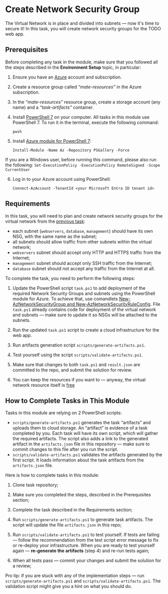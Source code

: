 # Create Network Security Group

The Virtual Network is in place and divided into subnets — now it's time to secure it! In this task, you will create network security groups for the TODO web app. 

## Prerequisites

Before completing any task in the module, make sure that you followed all the steps described in the **Environment Setup** topic, in particular: 

1. Ensure you have an [Azure](https://azure.microsoft.com/en-us/free/) account and subscription.

2. Create a resource group called *“mate-resources”* in the Azure subscription.

3. In the *“mate-resources”* resource group, create a storage account (any name) and a *“task-artifacts”* container.

4. Install [PowerShell 7](https://learn.microsoft.com/en-us/powershell/scripting/install/installing-powershell?view=powershell-7.4) on your computer. All tasks in this module use PowerShell 7. To run it in the terminal, execute the following command:

    ```
    pwsh
    ```

5. Install [Azure module for PowerShell 7](https://learn.microsoft.com/en-us/powershell/azure/install-azure-powershell?view=azps-11.3.0): 
    ```
    Install-Module -Name Az -Repository PSGallery -Force
    ```
If you are a Windows user, before running this command, please also run the following: 
    ```
    Set-ExecutionPolicy -ExecutionPolicy RemoteSigned -Scope CurrentUser
    ```

6. Log in to your Azure account using PowerShell:
    ```
    Connect-AzAccount -TenantId <your Microsoft Entra ID tenant id>
    ```

## Requirements

In this task, you will need to plan and create network security groups for the virtual network from the [previous task](https://github.com/mate-academy/azure_task_15_create_virtual_network):

- each subnet (`webservers`, `database`, `management`) should have its own NSG, with the same name as the subnet;
- all subnets should allow traffic from other subnets within the virtual network;
- `webservers` subnet should accept only HTTP and HTTPS traffic from the Internet;
- `management` subnet should accept only SSH traffic from the Internet; 
- `database` subnet should not accept any traffic from the Internet at all.

To complete the task, you need to perform the following steps: 

1. Update the PowerShell script `task.ps1` to add deployment of the required Network Security Groups and subnets using the PowerShell module for Azure. To achieve that, use comandlets [New-AzNetworkSecurityGroup and New-AzNetworkSecurityRuleConfig](https://learn.microsoft.com/en-us/powershell/module/az.network/new-aznetworksecuritygroup?view=azps-12.1.0#example-2-create-a-detailed-network-security-group). File `task.ps1` already contains code for deployment of the virtual network and subnets — make sure to update it so NSGs will be attached to the subnets.  

2. Run the updated `task.ps1` script to create a cloud infrastructure for the web app. 

3. Run artifacts generation script `scripts/generate-artifacts.ps1`.

4. Test yourself using the script `scripts/validate-artifacts.ps1`.

5. Make sure that changes to both `task.ps1` and `result.json` are committed to the repo, and submit the solution for review. 

6. You can keep the resources if you want to — anyway, the virtual network resource itself is [free](https://azure.microsoft.com/en-us/pricing/details/virtual-network/) 

## How to Complete Tasks in This Module 

Tasks in this module are relying on 2 PowerShell scripts: 

- `scripts/generate-artifacts.ps1` generates the task “artifacts” and uploads them to cloud storage. An “artifact” is evidence of a task completed by you. Each task will have its own script, which will gather the required artifacts. The script also adds a link to the generated artifact in the `artifacts.json` file in this repository — make sure to commit changes to this file after you run the script. 
- `scripts/validate-artifacts.ps1` validates the artifacts generated by the first script. It loads information about the task artifacts from the `artifacts.json` file.

Here is how to complete tasks in this module:

1. Clone task repository;

2. Make sure you completed the steps, described in the Prerequisites section;

3. Complete the task described in the Requirements section;

4. Run `scripts/generate-artifacts.ps1` to generate task artifacts. The script will update the file `artifacts.json` in this repo;

5. Run `scripts/validate-artifacts.ps1` to test yourself. If tests are failing — follow the recommendation from the test script error message to fix or re-deploy your infrastructure. When you are ready to test yourself again — **re-generate the artifacts** (step 4) and re-run tests again; 

6. When all tests pass — commit your changes and submit the solution for a review; 

Pro tip: if you are stuck with any of the implementation steps — run `scripts/generate-artifacts.ps1` and `scripts/validate-artifacts.ps1`. The validation script might give you a hint on what you should do.  


